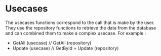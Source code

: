 # Usecases

The usecases functions correspond to the call that is make by the user. 
They use the repository functions to retrieve the data from the database and can combined them to make a complex usecase.
For example : 
 - GetAll (usecase) // GetAll (repository)
 - Update (usecase) // GetById + Update (repository)